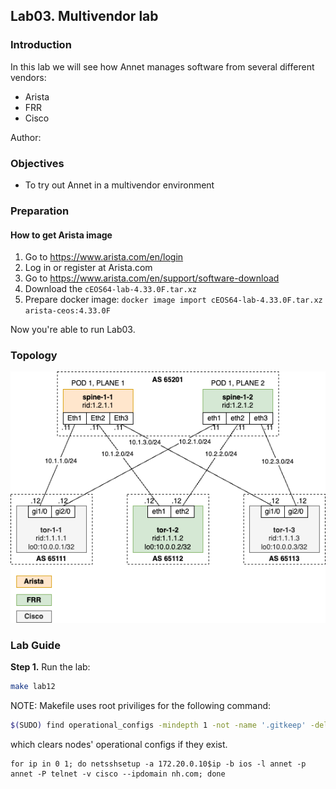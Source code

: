 ## Lab03. Multivendor lab

### Introduction

In this lab we will see how Annet manages software from several different vendors:

- Arista
- FRR
- Cisco

Author:

### Objectives

- To try out Annet in a multivendor environment

### Preparation

#### How to get Arista image

1. Go to https://www.arista.com/en/login
2. Log in or register at Arista.com
3. Go to https://www.arista.com/en/support/software-download
4. Download the `cEOS64-lab-4.33.0F.tar.xz`
5. Prepare docker image: `docker image import cEOS64-lab-4.33.0F.tar.xz arista-ceos:4.33.0F`

Now you're able to run Lab03.

### Topology

![Lab Topology](./images/topology.png)

### Lab Guide

**Step 1.** Run the lab:

```bash
make lab12
```

NOTE: Makefile uses root priviliges for the following command:

```bash
$(SUDO) find operational_configs -mindepth 1 -not -name '.gitkeep' -delete || true && \
```

which clears nodes' operational configs if they exist.

```
for ip in 0 1; do netsshsetup -a 172.20.0.10$ip -b ios -l annet -p annet -P telnet -v cisco --ipdomain nh.com; done
```